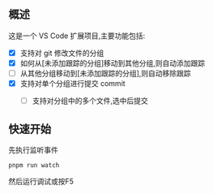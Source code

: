 ## 概述
这是一个 VS Code 扩展项目,主要功能包括:

- [x] 支持对 git 修改文件的分组
- [x] 如何从[未添加跟踪的分组]移动到其他分组,则自动添加跟踪
- [ ] 从其他分组移动到[未添加跟踪的分组],则自动移除跟踪
- [x] 支持对单个分组进行提交 commit
   - [ ] 支持对分组中的多个文件,选中后提交




## 快速开始
先执行监听事件
```
pnpm run watch
```

然后运行调试或按F5


